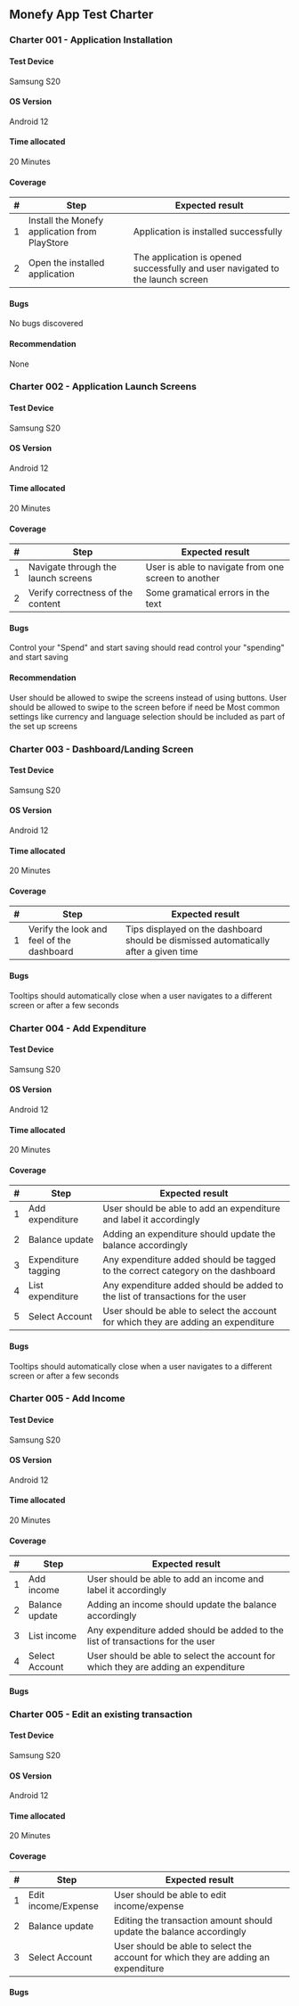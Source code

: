 ## Monefy App Test Charter

### Charter 001 - Application Installation
#### Test Device
Samsung S20
#### OS Version
Android 12
#### Time allocated
20 Minutes
#### Coverage
|#| Step | Expected result |
| ------ | ------ | ------ |
|1| Install the Monefy application from PlayStore | Application is installed successfully |
|2| Open the installed application| The application is opened successfully and user navigated to the launch screen |
#### Bugs
No bugs discovered
#### Recommendation
None


### Charter 002 - Application Launch Screens
#### Test Device
Samsung S20
#### OS Version
Android 12
#### Time allocated
20 Minutes
#### Coverage
|#| Step | Expected result |
| ------ | ------ | ------ |
|1| Navigate through the launch screens | User is able to navigate from one screen to another |
|2| Verify correctness of the content| Some gramatical errors in the text |
#### Bugs
Control your "Spend" and start saving should read control your "spending" and start saving
#### Recommendation
User should be allowed to swipe the screens instead of using buttons. User should be allowed to swipe to the screen before if need be
Most common settings like currency and language selection should be included as part of the set up screens

### Charter 003 - Dashboard/Landing Screen
#### Test Device
Samsung S20
#### OS Version
Android 12
#### Time allocated
20 Minutes
#### Coverage
|#| Step | Expected result |
| ------ | ------ | ------ |
|1| Verify the look and feel of the dashboard | Tips displayed on the dashboard should be dismissed automatically after a given time  |

#### Bugs
Tooltips should automatically close when a user navigates to a different screen or after a few seconds

### Charter 004 - Add Expenditure
#### Test Device
Samsung S20
#### OS Version
Android 12
#### Time allocated
20 Minutes
#### Coverage
|#| Step | Expected result |
| ------ | ------ | ------ |
|1| Add expenditure | User should be able to add an expenditure and label it accordingly  |
|2| Balance update | Adding an expenditure should update the balance accordingly |
|3| Expenditure tagging | Any expenditure added should be tagged to the correct category on the dashboard |
|4| List expenditure | Any expenditure added should be added to the list of transactions for the user |
|5| Select Account |User should be able to select the account for which they are adding an expenditure |

#### Bugs
Tooltips should automatically close when a user navigates to a different screen or after a few seconds

### Charter 005 - Add Income
#### Test Device
Samsung S20
#### OS Version
Android 12
#### Time allocated
20 Minutes
#### Coverage
|#| Step | Expected result |
| ------ | ------ | ------ |
|1| Add income | User should be able to add an income and label it accordingly  |
|2| Balance update | Adding an income should update the balance accordingly |
|3| List income | Any expenditure added should be added to the list of transactions for the user |
|4| Select Account |User should be able to select the account for which they are adding an expenditure |

#### Bugs


### Charter 005 - Edit an existing transaction
#### Test Device
Samsung S20
#### OS Version
Android 12
#### Time allocated
20 Minutes
#### Coverage
|#| Step | Expected result |
| ------ | ------ | ------ |
|1| Edit income/Expense | User should be able to edit income/expense  |
|2| Balance update | Editing the transaction amount should update the balance accordingly |
|3| Select Account |User should be able to select the account for which they are adding an expenditure |

#### Bugs










